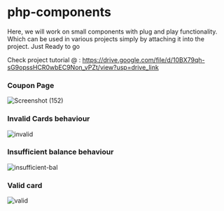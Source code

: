 # php-components
Here, we will work on small components with plug and play functionality. Which can be used in various projects simply by attaching it into the project. Just Ready to go 


Check project tutorial @ :  https://drive.google.com/file/d/10BX79qh-sG9opssHCR0wbEC9Non_vPZt/view?usp=drive_link

###  Coupon Page
![Screenshot (152)](https://github.com/kumaramarjeet7503/php-components/assets/64517073/2ddc0176-7b61-4a21-b239-2dc052982a8d)
###  Invalid Cards behaviour
![invalid](https://github.com/kumaramarjeet7503/php-components/assets/64517073/b79908a9-f53a-455f-ada6-3b1882a6eae0)
###  Insufficient balance behaviour
![insufficient-bal](https://github.com/kumaramarjeet7503/php-components/assets/64517073/5810b970-2902-41a5-8137-dd506e347cbc)

###  Valid card
![valid](https://github.com/kumaramarjeet7503/php-components/assets/64517073/b2e5ef6e-3d94-4322-93d1-9c1d47855041)


